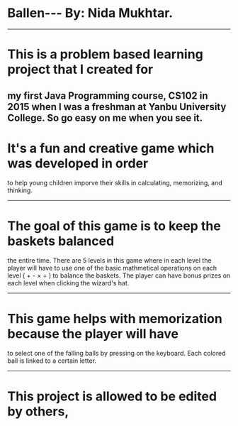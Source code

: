 
# Ballen--- By: Nida Mukhtar.

----------------------------------------
# This is a problem based learning project that I created for 
my first Java Programming course, CS102 in 2015 when 
I was a freshman at Yanbu University College. 
So go easy on me when you see it.
---------------------------------------- 

# It's a fun and creative game which was developed in order 
to help young children imporve their skills in calculating, 
memorizing, and thinking. 

----------------------------------------
# The goal of this game is to keep the baskets balanced 
the entire time. There are 5 levels in this game where in
each level the player will have to use one of the basic 
mathmetical operations on each level ( + - × ÷ ) to balance the baskets. 
The player can have bonus prizes on each level when clicking the wizard's hat.

----------------------------------------
# This game helps with memorization because the player will have 
to select one of the falling balls by pressing on the keyboard. 
Each colored ball is linked to a certain letter. 

----------------------------------------
# This project is allowed to be edited by others, 
